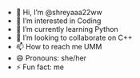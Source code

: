- 👋 Hi, I’m @shreyaaa22ww
- 👀 I’m interested in Coding
- 🌱 I’m currently learning Python
- 💞️ I’m looking to collaborate on C++
- 📫 How to reach me UMM
- 😄 Pronouns: she/her
- ⚡ Fun fact: me
  

<!---
shreyaaa22ww/shreyaaa22ww is a ✨ special ✨ repository because its `README.md` (this file) appears on your GitHub profile.                                                                                                                                                                                                                            
You can click the Preview link to take a look at your changes.
--->
